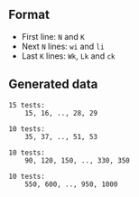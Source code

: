 ## Format
- First line: `N` and `K`
- Next `N` lines: `wi` and `li`
- Last `K` lines: `Wk`, `Lk` and `ck` 


## Generated data
```
15 tests:
    15, 16, .., 28, 29

10 tests:
    35, 37, .., 51, 53

10 tests: 
    90, 120, 150, .., 330, 350

10 tests:
    550, 600, .., 950, 1000
```